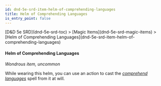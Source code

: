 ```yaml
---
id: dnd-5e-srd-item-helm-of-comprehending-languages
title: Helm of Comprehending Languages
is_entry_point: false
---
```


<breadcrumb>
[D&D 5e SRD](dnd-5e-srd-toc) >  [Magic Items](dnd-5e-srd-magic-items) > [Helm of Comprehending Languages](dnd-5e-srd-item-helm-of-comprehending-languages)
</breadcrumb>

#### Helm of Comprehending Languages

*Wondrous item, uncommon*

While wearing this helm, you can use an action to cast the [*comprehend languages*](dnd-5e-srd-spell-comprehend-languages) spell from it at will.

